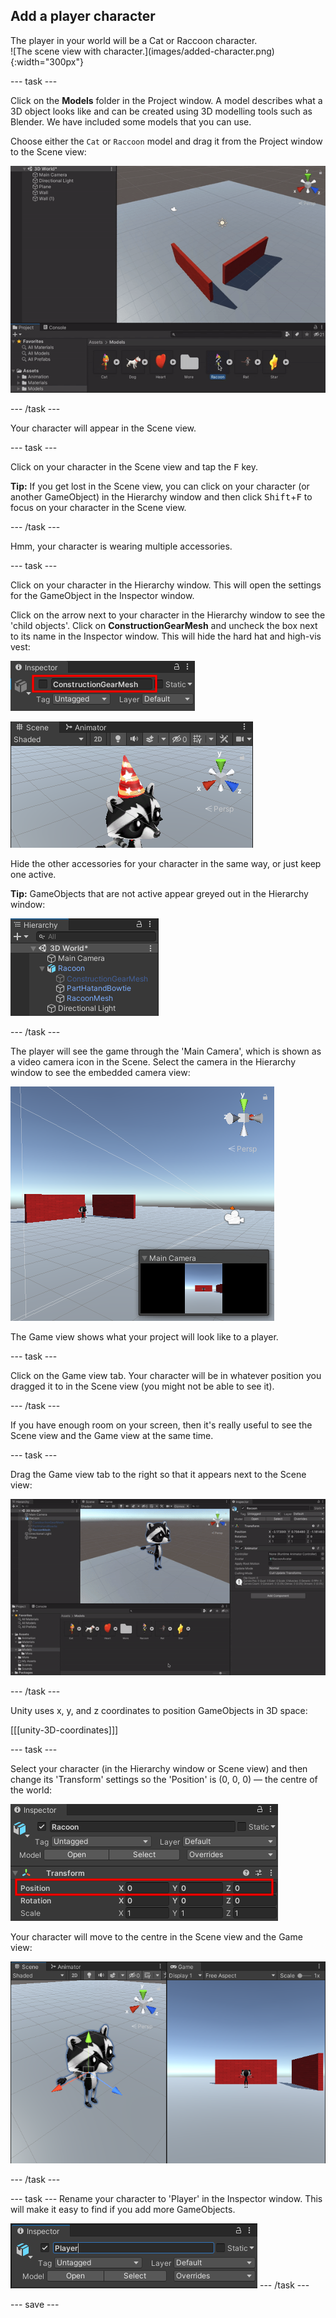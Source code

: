 ## Add a player character

<div style="display: flex; flex-wrap: wrap">
<div style="flex-basis: 200px; flex-grow: 1; margin-right: 15px;">
The player in your world will be a Cat or Raccoon character. 
</div>
<div>
![The scene view with character.](images/added-character.png){:width="300px"}
</div>
</div>

--- task ---

Click on the **Models** folder in the Project window. A model describes what a 3D object looks like and can be created using 3D modelling tools such as Blender. We have included some models that you can use. 

Choose either the `Cat` or `Raccoon` model and drag it from the Project window to the Scene view:

![Animation of 'Raccoon' being dragged from Project window to Scene view.](images/drag-character.gif)

--- /task ---

Your character will appear in the Scene view. 

--- task ---

Click on your character in the Scene view and tap the <kbd>F</kbd> key. 

**Tip:** If you get lost in the Scene view, you can click on your character (or another GameObject) in the Hierarchy window and then click <kbd>Shift</kbd>+<kbd>F</kbd> to focus on your character in the Scene view.

--- /task ---

Hmm, your character is wearing multiple accessories. 

--- task ---

Click on your character in the Hierarchy window. This will open the settings for the GameObject in the Inspector window.

Click on the arrow next to your character in the Hierarchy window to see the 'child objects'. Click on **ConstructionGearMesh** and uncheck the box next to its name in the Inspector window. This will hide the hard hat and high-vis vest:

![Inspector with 'ConstructionGearMesh' property highlighted and unchecked.](images/uncheck-hat-active.png)

![The Scene view with 'ConstructionGearMesh' removed from the Raccoon.](images/no-hat-scene.png)

Hide the other accessories for your character in the same way, or just keep one active.

**Tip:** GameObjects that are not active appear greyed out in the Hierarchy window:

![Hierarchy Window with greyed out 'ConstructionGearMesh'.](images/greyed-out-mesh.png)

--- /task ---

The player will see the game through the 'Main Camera', which is shown as a video camera icon in the Scene. Select the camera in the Hierarchy window to see the embedded camera view:

![Camera selected in Scene view.](images/camera-in-scene.png)

The Game view shows what your project will look like to a player.

--- task ---

Click on the Game view tab. Your character will be in whatever position you dragged it to in the Scene view (you might not be able to see it). 

--- /task ---

If you have enough room on your screen, then it's really useful to see the Scene view and the Game view at the same time. 

--- task ---

Drag the Game view tab to the right so that it appears next to the Scene view:

![Dragging Game view tab to position the Game view to the right of the Scene view.](images/side-by-side-views.gif)

--- /task ---

Unity uses x, y, and z coordinates to position GameObjects in 3D space: 

[[[unity-3D-coordinates]]]

--- task ---

Select your character (in the Hierarchy window or Scene view) and then change its 'Transform' settings so the 'Position' is (0, 0, 0) — the centre of the world:

![Transform for the selected character with position set to 0, 0, 0.](images/transform-centre.png)

Your character will move to the centre in the Scene view and the Game view:

![The Scene view with the character at 0, 0, 0 in the middle of the plane.](images/transform-centre-scene-view.png)

--- /task ---

--- task ---
Rename your character to 'Player' in the Inspector window. This will make it easy to find if you add more GameObjects.

![Player name shown in the Inspector window.](images/player-name.png)
--- /task ---


--- save ---
